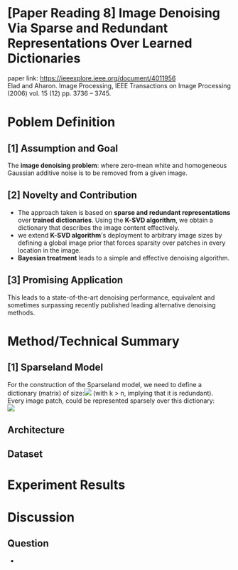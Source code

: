 # [Paper Reading 8] Image Denoising Via Sparse and Redundant Representations Over Learned Dictionaries  
paper link: https://ieeexplore.ieee.org/document/4011956  
Elad and Aharon. Image Processing, IEEE Transactions on Image Processing (2006) vol. 15 (12) pp. 3736 – 3745.
# Poblem Definition
## [1] Assumption and Goal
The **image denoising problem**: where
zero-mean white and homogeneous Gaussian additive noise is to be removed from a given image.  

## [2] Novelty and Contribution
* The approach taken is based on **sparse and redundant representations** over **trained dictionaries**. Using the **K-SVD algorithm**, we obtain a dictionary that describes the image content effectively.  
* we extend **K-SVD algorithm**'s deployment to arbitrary image sizes by defining a global image prior that forces sparsity over patches in every location in the image.  
* **Bayesian treatment** leads to a simple and effective denoising algorithm.  

## [3] Promising Application
This leads to a state-of-the-art denoising performance, equivalent and sometimes surpassing recently published leading alternative denoising methods.

# Method/Technical Summary

## [1] Sparseland Model
For the construction of the Sparseland model, we need to define a dictionary (matrix) of size:![](https://i.imgur.com/ikDDuI9.png) (with k > n, implying that it is redundant).  
Every image patch, could be represented sparsely over this dictionary:  
![](https://i.imgur.com/GgfP22a.png)


## Architecture

## Dataset

# Experiment Results

# Discussion

## Question
* 